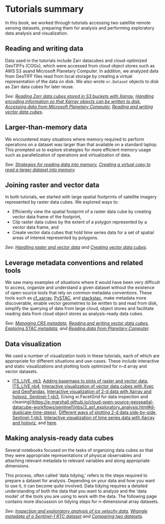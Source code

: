 # Tutorials summary

In this book, we worked through tutorials accessing two satellite remote sensing datasets, preparing them for analysis and performing exploratory data analysis and visualization. 

## Reading and writing data
Data used in the tutorials include Zarr datacubes and cloud-optimized GeoTIFFs (COGs), which were accessed from cloud object stores such as AWS S3 asand Microsoft Planetary Computer. In addition, we analyzed data from GeoTIFF files read from local storage by creating a virtual representation of the data on disk. We also wrote `xr.Dataset` objects to disk as Zarr data cubes for later reuse. 

*See: [Reading Zarr data cubes stored in S3 buckets with Xarray](../itslive/nbs/1_accessing_itslive_s3_data.ipynb), [Handling encoding information so that Xarray objects can be written to disk](../itslive/nbs/3_combining_raster_vector_data.ipynb), [Accessing data from Microsoft Planetary Computer](../sentinel1/nbs/4_read_pc_data.ipynb), [Reading and writing vector data cubes](../itslive/nbs/5_exploratory_data_analysis_group.ipynb).*

## Larger-than-memory data
We encountered many situations where memory required to perform operations on a dataset was larger than that available on a standard laptop. This prompted us to explore strategies for more efficient memory usage such as parallelization of operations and virtualization of data.

*See: [Strategies for reading data into memory](../itslive/nbs/2_larger_than_memory_data.ipynb), [Creating a virtual copy to read a larger dataset into memory](../sentinel1/nbs/1_read_asf_data.ipynb).*

## Joining raster and vector data 

In both tutorials, we started with large spatial footprints of satellite imagery represented by raster data cubes. We explored ways to:
- Efficiently view the spatial footprint of a raster data cube by creating vector data frame of the footprint,
- Clip raster data cubes by the extent of a polygon represented by a vector data frame, and
- Create vector data cubes that hold time series data for a set of spatial areas of interest represented by polygons.

*See: [Handling raster and vector data](../itslive/nbs/3_combining_raster_vector_data.ipynb) and [Creating vector data cubes](../itslive/nbs/5_exploratory_data_analysis_group.ipynb).*

## Leverage metadata conventions and related tools
We saw many examples of situations where it would have been very difficult to access, organize and understand a given dataset without the existence of open-source tools that rely on common metadata conventions. These tools such as [cf_xarray](), [PySTAC](), and [stackstac](), make metadata more discoverable, enable vector geometries to be written to and read from disk, simplify the querying of data from large cloud, object stores and facilitate reading data from cloud object stores as analysis-ready data cubes. 

*See: [Managing CRS metadata](../itslive/nbs/3_combining_raster_vector_data.ipynb), [Reading and writing vector data cubes](../itslive/nbs/4_exploratory_data_analysis_single.ipynb), [Exploring STAC metadata](../sentinel1/nbs/4_read_pc_data.ipynb), and [Reading data from Planetary Computer](../sentinel1/nbs/4_read_pc_data.ipynb).*

## Data visualization
We used a number of visualization tools in these tutorials, each of which are appropriate for different situations and use-cases. These include interactive and static visualizations and plotting tools optimized for n-d array and vector datasets. 

- [ITS_LIVE, nb3](https://e-marshall.github.io/cloud-open-source-geospatial-datacube-workflows/itslive/nbs/3_combining_raster_vector_data.html#crop-vector-data-to-spatial-extent-of-raster-data), [Adding basemaps to plots of raster and vector data, ITS_LIVE nb4](https://e-marshall.github.io/cloud-open-source-geospatial-datacube-workflows/itslive/nbs/4_exploratory_data_analysis_single.html#load-raster-data-and-visualize-with-vector-data), [Interactive visualization of vector data cubes with Xvec and GeoPandas](https://e-marshall.github.io/cloud-open-source-geospatial-datacube-workflows/itslive/nbs/5_exploratory_data_analysis_group.html#visualize-velocity-data), [Interactive visualization of 2-d data with Xarray and holoviz, Sentinel-1 nb3](https://e-marshall.github.io/cloud-open-source-geospatial-datacube-workflows/sentinel1/nbs/3_asf_exploratory_analysis.html#interactive-visualization-of-layover-shadow-maps), [Using xr.FacetGrid for data inspection and cleaning[(https://e-marshall.github.io/cloud-open-source-geospatial-datacube-workflows/sentinel1/nbs/3_asf_exploratory_analysis.html#d-duplicate-time-steps), [Different ways of plotting 2-d data side-by-side, Sentinel-1 nb3](https://e-marshall.github.io/cloud-open-source-geospatial-datacube-workflows/sentinel1/nbs/3_asf_exploratory_analysis.html#f-data-visualization), [Interactive visualization of time series data with Xarray and holoviz](https://e-marshall.github.io/cloud-open-source-geospatial-datacube-workflows/sentinel1/nbs/3_asf_exploratory_analysis.html#backscatter-time-series), and [here](https://e-marshall.github.io/cloud-open-source-geospatial-datacube-workflows/sentinel1/nbs/5_comparing_s1_rtc_datasets.html#d-visualize-comparisons).

## Making analysis-ready data cubes
Several notebooks focused on the tasks of organizing data cubes so that they were appropriate representations of physical observables and attaching relevant metadata to relevant variables and along appropriate dimensions.

This process, often called 'data tidying,' refers to the steps required to prepare a dataset for analysis. Depending on your data and how you want to use it, it can become quite involved. Data tidying requires a detailed understanding of both the data that you want to analyze and the 'data model' of the tools you are using to work with the data. The following page contains more discussion on tidying steps for n-dimensional array datasets.


*See: [Inspection and exploratory analysis of ice velocity data](../itslive/nbs/4_exploratory_data_analysis_single.ipynb), [Wrangle metadata of a Sentinel-1 RTC dataset](../sentinel1/nbs/2_wrangle_metadata.ipynb) and [Comparing two datasets](../sentinel1/nbs/5_comparing_s1_rtc_datasets.ipynb).*



